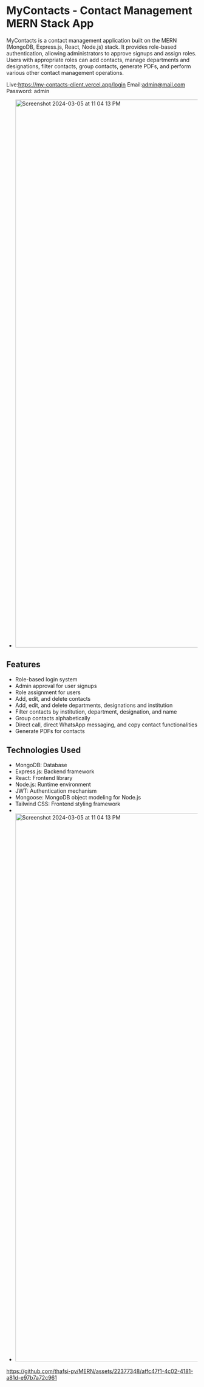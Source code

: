 # MyContacts - Contact Management MERN Stack App

MyContacts is a contact management application built on the MERN (MongoDB, Express.js, React, Node.js) stack. It provides role-based authentication, allowing administrators to approve signups and assign roles. Users with appropriate roles can add contacts, manage departments and designations, filter contacts, group contacts, generate PDFs, and perform various other contact management operations.

Live:https://my-contacts-client.vercel.app/login
Email:admin@mail.com
Password: admin

- <img width="1440" alt="Screenshot 2024-03-05 at 11 04 13 PM" src="https://github.com/thafsi-pv/MERN/assets/22377348/694edcc2-32ca-40db-aea4-2e0156b940d5">

## Features

- Role-based login system
- Admin approval for user signups
- Role assignment for users
- Add, edit, and delete contacts
- Add, edit, and delete departments, designations and institution
- Filter contacts by institution, department, designation, and name
- Group contacts alphabetically
- Direct call, direct WhatsApp messaging, and copy contact functionalities
- Generate PDFs for contacts

## Technologies Used

- MongoDB: Database
- Express.js: Backend framework
- React: Frontend library
- Node.js: Runtime environment
- JWT: Authentication mechanism
- Mongoose: MongoDB object modeling for Node.js
- Tailwind CSS: Frontend styling framework
- 
- <img width="1440" alt="Screenshot 2024-03-05 at 11 04 13 PM" src="https://github.com/thafsi-pv/MERN/assets/22377348/694edcc2-32ca-40db-aea4-2e0156b940d5">


https://github.com/thafsi-pv/MERN/assets/22377348/affc47f1-4c02-4181-a81d-e97b7a72c961